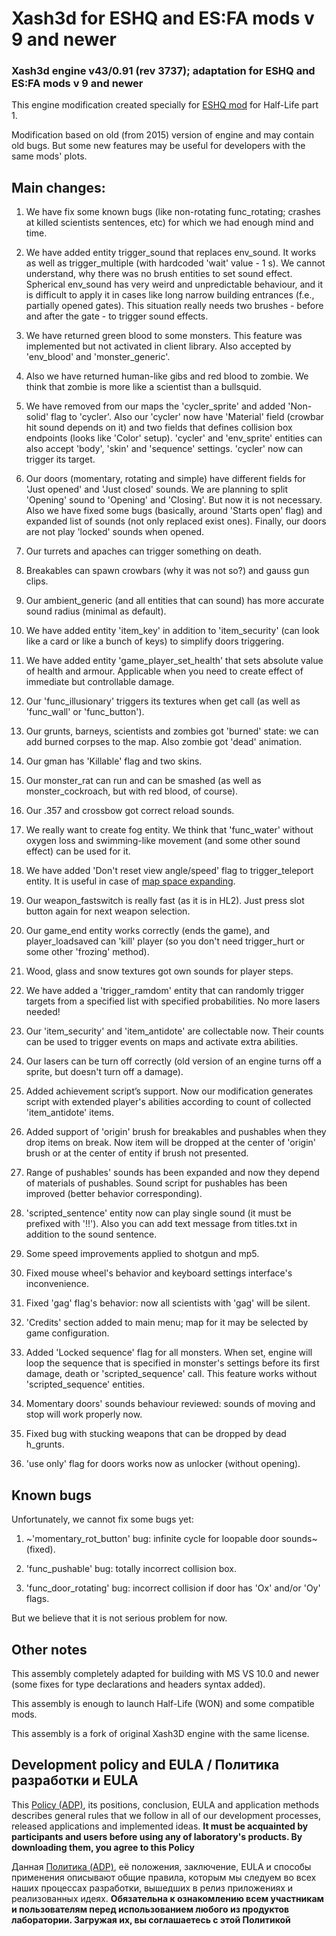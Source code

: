 # Xash3d for ESHQ and ES:FA mods v 9 and newer
### Xash3d engine v43/0.91 (rev 3737); adaptation for ESHQ and ES:FA mods v 9 and newer

This engine modification created specially for [ESHQ mod](http://www.moddb.com/mods/eshq/) for Half-Life part 1.

Modification based on old (from 2015) version of engine and may contain old bugs. But some new features
may be useful for developers with the same mods' plots.



## Main changes:

1. We have fix some known bugs (like non-rotating func_rotating; crashes at killed scientists sentences, etc) for which we had enough mind and time.

2. We have added entity trigger_sound that replaces env_sound. It works as well as trigger_multiple (with hardcoded 'wait' value - 1 s). We cannot understand, why there was no brush entities to set sound effect. Spherical env_sound has very weird and unpredictable behaviour, and it is difficult to apply it in cases like long narrow building entrances (f.e., partially opened gates). This situation really needs two brushes - before and after the gate - to trigger sound effects.

3. We have returned green blood to some monsters. This feature was implemented but not activated in client library. Also accepted by 'env_blood' and 'monster_generic'.

4. Also we have returned human-like gibs and red blood to zombie. We think that zombie is more like a scientist than a bullsquid.

5. We have removed from our maps the 'cycler_sprite' and added 'Non-solid' flag to 'cycler'. Also our 'cycler' now have 'Material' field (crowbar hit sound depends on it) and two fields that defines collision box endpoints (looks like 'Color' setup). 'cycler' and 'env_sprite' entities can also accept 'body', 'skin' and 'sequence' settings. 'cycler' now can trigger its target.

6. Our doors (momentary, rotating and simple) have different fields for 'Just opened' and 'Just closed' sounds. We are planning to split 'Opening' sound to 'Opening' and 'Closing'. But now it is not necessary. Also we have fixed some bugs (basically, around 'Starts open' flag) and expanded list of sounds (not only replaced exist ones). Finally, our doors are not play 'locked' sounds when opened.

7. Our turrets and apaches can trigger something on death.

8. Breakables can spawn crowbars (why it was not so?) and gauss gun clips.

9. Our ambient_generic (and all entities that can sound) has more accurate sound radius (minimal as default).

10. We have added entity 'item_key' in addition to 'item_security' (can look like a card or like a bunch of keys) to simplify doors triggering.

11. We have added entity 'game_player_set_health' that sets absolute value of health and armour. Applicable when you need to create effect of immediate but controllable damage.

12. Our 'func_illusionary' triggers its textures when get call (as well as 'func_wall' or 'func_button').

13. Our grunts, barneys, scientists and zombies got 'burned' state: we can add burned corpses to the map. Also zombie got 'dead' animation.

14. Our gman has 'Killable' flag and two skins.

15. Our monster_rat can run and can be smashed (as well as monster_cockroach, but with red blood, of course).

16. Our .357 and crossbow got correct reload sounds.

17. We really want to create fog entity. We think that 'func_water' without oxygen loss and swimming-like movement (and some other sound effect) can be used for it.

18. We have added 'Don't reset view angle/speed' flag to trigger_teleport entity. It is useful in case of [map space expanding](http://www.moddb.com/mods/eshq/news/engine-specifications-for-teleports).

19. Our weapon_fastswitch is really fast (as it is in HL2). Just press slot button again for next weapon selection.

20. Our game_end entity works correctly (ends the game), and player_loadsaved can 'kill' player (so you don't need trigger_hurt or some other 'frozing' method).

21. Wood, glass and snow textures got own sounds for player steps.

22. We have added a 'trigger_ramdom' entity that can randomly trigger targets from a specified list with specified probabilities. No more lasers needed!

23. Our 'item_security' and 'item_antidote' are collectable now. Their counts can be used to trigger events on maps and activate extra abilities.

24. Our lasers can be turn off correctly (old version of an engine turns off a sprite, but doesn't turn off a damage).

25. Added achievement script’s support. Now our modification generates script with extended player's abilities according to count of collected 'item_antidote' items.

26. Added support of 'origin' brush for breakables and pushables when they drop items on break. Now item will be dropped at the center of 'origin' brush or at the center of entity if brush not presented.

27. Range of pushables' sounds has been expanded and now they depend of materials of pushables. Sound script for pushables has been improved (better behavior corresponding).

28. 'scripted_sentence' entity now can play single sound (it must be prefixed with '!!'). Also you can add text message from titles.txt in addition to the sound sentence.

29. Some speed improvements applied to shotgun and mp5.

30. Fixed mouse wheel's behavior and keyboard settings interface's inconvenience.

31. Fixed 'gag' flag's behavior: now all scientists with 'gag' will be silent.

32. 'Credits' section added to main menu; map for it may be selected by game configuration.

33. Added 'Locked sequence' flag for all monsters. When set, engine will loop the sequence that is specified in monster's settings before its first damage, death or 'scripted_sequence' call. This feature works without 'scripted_sequence' entities.

34. Momentary doors' sounds behaviour reviewed: sounds of moving and stop will work properly now.

35. Fixed bug with stucking weapons that can be dropped by dead h_grunts.

36. 'use only' flag for doors works now as unlocker (without opening).



## Known bugs

Unfortunately, we cannot fix some bugs yet:

1. ~'momentary_rot_button' bug: infinite cycle for loopable door sounds~ (fixed).

2. 'func_pushable' bug: totally incorrect collision box.

3. 'func_door_rotating' bug: incorrect collision if door has 'Ox' and/or 'Oy' flags.

But we believe that it is not serious problem for now.

## Other notes

This assembly completely adapted for building with MS VS 10.0 and newer (some fixes for type declarations and headers syntax added).

This assembly is enough to launch Half-Life (WON) and some compatible mods.

This assembly is a fork of original Xash3D engine with the same license.



## Development policy and EULA / Политика разработки и EULA

This [Policy (ADP)](https://vk.com/@rdaaow_fupl-adp), its positions, conclusion, EULA and application methods
describes general rules that we follow in all of our development processes, released applications and implemented
ideas.
**It must be acquainted by participants and users before using any of laboratory's products.
By downloading them, you agree to this Policy**

Данная [Политика (ADP)](https://vk.com/@rdaaow_fupl-adp), её положения, заключение, EULA и способы применения
описывают общие правила, которым мы следуем во всех наших процессах разработки, вышедших в релиз приложениях
и реализованных идеях.
**Обязательна к ознакомлению всем участникам и пользователям перед использованием любого из продуктов лаборатории.
Загружая их, вы соглашаетесь с этой Политикой**
